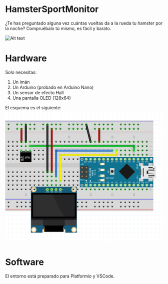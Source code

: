 # HamsterSportMonitor
¿Te has preguntado alguna vez cuántas vueltas da a la rueda tu hamster por la noche? 
Compruébalo tú mismo, es fácil y barato.

![Alt text](hamster.gif?raw=true "Vídeo de ejemplo")

# Hardware

 Solo necesitas:
1. Un imán 
2. Un Arduino (probado en Arduino Nano)
3. Un sensor de efecto Hall
4. Una pantalla OLED (128x64)

El esquema es el siguiente:
    ![Alt text](hardware/Schema.png?raw=true "Esquema eléctrico")

# Software 
 El entorno está preparado para Platformio y VSCode. 